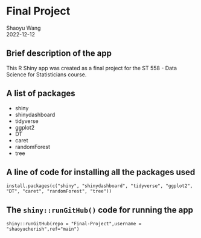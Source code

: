 # Final Project
Shaoyu Wang  
2022-12-12

## Brief description of the app 
This R Shiny app was created as a final project for the ST 558 - Data Science for Statisticians course.

## A list of packages
- shiny
- shinydashboard
- tidyverse
- ggplot2
- DT
- caret
- randomForest
- tree

## A line of code for installing all the packages used
```
install.packages(c("shiny", "shinydashboard", "tidyverse", "ggplot2", "DT", "caret", "randomForest", "tree"))
```

## The `shiny::runGitHub()` code for running the app
```
shiny::runGitHub(repo = "Final-Project",username = "shaoyucherish",ref="main")
```
